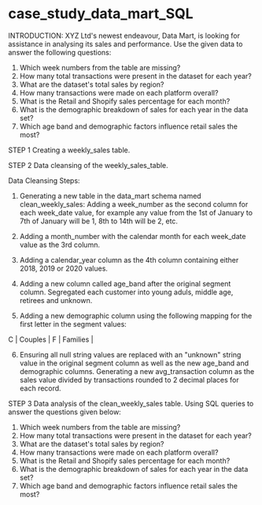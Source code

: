 # case_study_data_mart_SQL

INTRODUCTION:
XYZ Ltd's newest endeavour, Data Mart, is looking for assistance in analysing its sales and performance. Use the given data to answer the following questions:
1) Which week numbers from the table are missing? 
2) How many total transactions were present in the dataset for each year? 
3) What are the dataset's total sales by region? 
4) How many transactions were made on each platform overall? 
5) What is the Retail and Shopify sales percentage for each month? 
6) What is the demographic breakdown of sales for each year in the data set? 
7) Which age band and demographic factors influence retail sales the most?

STEP 1
Creating a weekly_sales table.

STEP 2
Data cleansing of the weekly_sales_table.

Data Cleansing Steps:

1) Generating a new table in the data_mart schema named clean_weekly_sales:
Adding a week_number as the second column for each week_date value, for example any value from the 1st of January to 7th of January will be 1, 8th to 14th will be 2, etc.

2) Adding a month_number with the calendar month for each week_date value as the 3rd column.

3) Adding a calendar_year column as the 4th column containing either 2018, 2019 or 2020 values.

4) Adding a new column called age_band after the original segment column. Segregated each customer into young aduls, middle age, retirees and unknown.

5) Adding a new demographic column using the following mapping for the first letter in the segment values:

C | Couples |
F | Families |
 
6) Ensuring all null string values are replaced with an "unknown" string value in the original segment column as well as the new age_band and demographic columns.
Generating a new avg_transaction column as the sales value divided by transactions rounded to 2 decimal places for each record.

STEP 3
Data analysis of the clean_weekly_sales table. Using SQL queries to answer the questions given below:

1) Which week numbers from the table are missing? 
2) How many total transactions were present in the dataset for each year? 
3) What are the dataset's total sales by region? 
4) How many transactions were made on each platform overall? 
5) What is the Retail and Shopify sales percentage for each month? 
6) What is the demographic breakdown of sales for each year in the data set? 
7) Which age band and demographic factors influence retail sales the most?
